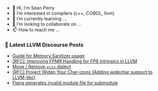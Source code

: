 - 👋 Hi, I’m Sean Perry
- 👀 I’m interested in compilers (c++, COBOL, llvm)
- 🌱 I’m currently learning ...
- 💞️ I’m looking to collaborate on ...
- 📫 How to reach me ...

<!---
s66perry/s66perry is a ✨ special ✨ repository because its `README.md` (this file) appears on your GitHub profile.
You can click the Preview link to take a look at your changes.
--->
### 📕 Latest LLVM Discourse Posts

<!-- DISCOURSE-LLVM:START -->
- [Guide for Memory Sanitizer usage](https://discourse.llvm.org/t/guide-for-memory-sanitizer-usage/86796#post_3)
- [[RFC]: Improving FPMR Handling for FP8 Intrinsics in LLVM](https://discourse.llvm.org/t/rfc-improving-fpmr-handling-for-fp8-intrinsics-in-llvm/86868#post_3)
- [Move / Remove `vcix` dialect](https://discourse.llvm.org/t/move-remove-vcix-dialect/86920#post_9)
- [[RFC] Project Widen Your Char-izons &lpar;Adding widechar support to LLVM-libc&rpar;](https://discourse.llvm.org/t/rfc-project-widen-your-char-izons-adding-widechar-support-to-llvm-libc/86777#post_6)
- [Flang generates invalid module file for submodule](https://discourse.llvm.org/t/flang-generates-invalid-module-file-for-submodule/86860#post_8)
<!-- DISCOURSE-LLVM:END -->
